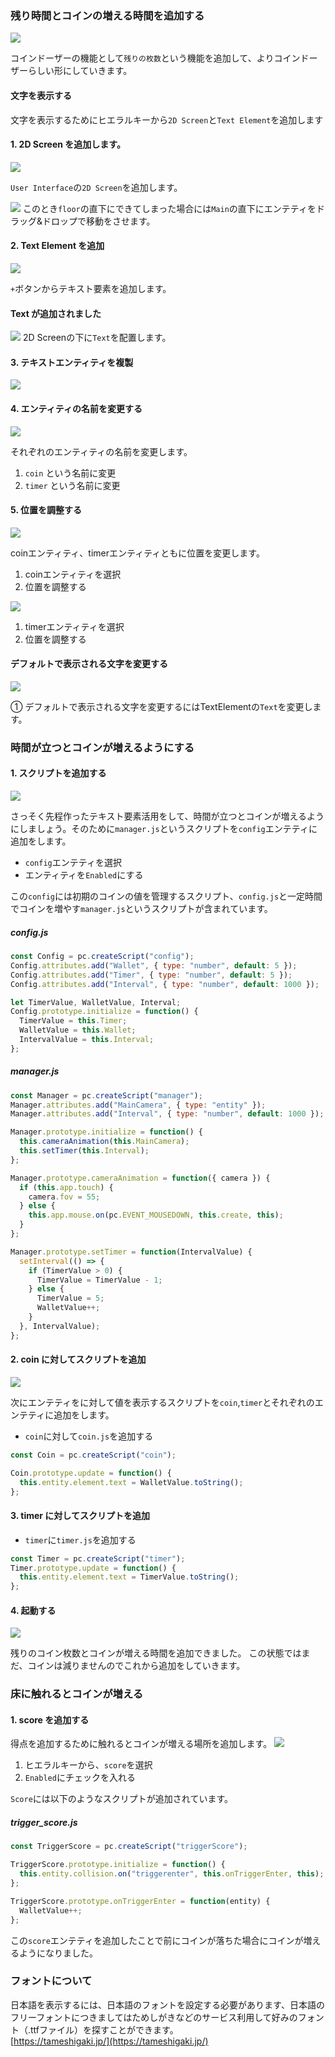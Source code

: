 ### 残り時間とコインの増える時間を追加する

![](/assets/tokuten.png)

コインドーザーの機能として`残りの枚数`という機能を追加して、よりコインドーザーらしい形にしていきます。

#### 文字を表示する

文字を表示するためにヒエラルキーから`2D Screen`と`Text Element`を追加します
#### 1. 2D Screen を追加します。

![](/assets/2dscreen1.png)

`User Interface`の`2D Screen`を追加します。

![](/assets/main.png)
このとき`floor`の直下にできてしまった場合には`Main`の直下にエンテティをドラッグ&ドロップで移動をさせます。

#### 2. Text Element を追加

![](/assets/entity.png)

`+`ボタンからテキスト要素を追加します。

#### Text が追加されました

![](/assets/text.png)
2D Screenの下に`Text`を配置します。

#### 3. テキストエンティティを複製

![](/assets/t3.png)
#### 4. エンティティの名前を変更する

![](/assets/t45.png)

それぞれのエンティティの名前を変更します。

1. `coin` という名前に変更
2. `timer` という名前に変更

#### 5. 位置を調整する

![](/assets/a45.png)

coinエンティティ、timerエンティティともに位置を変更します。

1. coinエンティティを選択
2. 位置を調整する


![](/assets/a67.png)

1. timerエンティティを選択
2. 位置を調整する

#### デフォルトで表示される文字を変更する

![](/assets/a1.png)

① デフォルトで表示される文字を変更するにはTextElementの`Text`を変更します。

### 時間が立つとコインが増えるようにする

#### 1. スクリプトを追加する

![](/assets/enabled.png)

さっそく先程作ったテキスト要素活用をして、時間が立つとコインが増えるようにしましょう。そのために`manager.js`というスクリプトを`config`エンテティに追加をします。

- `config`エンテティを選択
- エンティティを`Enabled`にする

この`config`には初期のコインの値を管理するスクリプト、`config.js`と一定時間でコインを増やす`manager.js`というスクリプトが含まれています。

##### config.js

```javascript
const Config = pc.createScript("config");
Config.attributes.add("Wallet", { type: "number", default: 5 });
Config.attributes.add("Timer", { type: "number", default: 5 });
Config.attributes.add("Interval", { type: "number", default: 1000 });

let TimerValue, WalletValue, Interval;
Config.prototype.initialize = function() {
  TimerValue = this.Timer;
  WalletValue = this.Wallet;
  IntervalValue = this.Interval;
};
```

##### manager.js

```javascript
const Manager = pc.createScript("manager");
Manager.attributes.add("MainCamera", { type: "entity" });
Manager.attributes.add("Interval", { type: "number", default: 1000 });

Manager.prototype.initialize = function() {
  this.cameraAnimation(this.MainCamera);
  this.setTimer(this.Interval);
};

Manager.prototype.cameraAnimation = function({ camera }) {
  if (this.app.touch) {
    camera.fov = 55;
  } else {
    this.app.mouse.on(pc.EVENT_MOUSEDOWN, this.create, this);
  }
};

Manager.prototype.setTimer = function(IntervalValue) {
  setInterval(() => {
    if (TimerValue > 0) {
      TimerValue = TimerValue - 1;
    } else {
      TimerValue = 5;
      WalletValue++;
    }
  }, IntervalValue);
};
```

#### 2. coin に対してスクリプトを追加

![](/assets/12.png)

次にエンテティをに対して値を表示するスクリプトを`coin`,`timer`とそれぞれのエンテティに追加をします。

- `coin`に対して`coin.js`を追加する

```javascript
const Coin = pc.createScript("coin");

Coin.prototype.update = function() {
  this.entity.element.text = WalletValue.toString();
};
```

#### 3. timer に対してスクリプトを追加

- `timer`に`timer.js`を追加する

```javascript
const Timer = pc.createScript("timer");
Timer.prototype.update = function() {
  this.entity.element.text = TimerValue.toString();
};
```

#### 4. 起動する

![](/assets/l1.png)

残りのコイン枚数とコインが増える時間を追加できました。
この状態ではまだ、コインは減りませんのでこれから追加をしていきます。

### 床に触れるとコインが増える

#### 1. score を追加する

得点を追加するために触れるとコインが増える場所を追加します。
![](/assets/ts.png)

1. ヒエラルキーから、`score`を選択
2. `Enabled`にチェックを入れる

`Score`には以下のようなスクリプトが追加されています。

##### trigger_score.js

```javascript
const TriggerScore = pc.createScript("triggerScore");

TriggerScore.prototype.initialize = function() {
  this.entity.collision.on("triggerenter", this.onTriggerEnter, this);
};

TriggerScore.prototype.onTriggerEnter = function(entity) {
  WalletValue++;
};
```

この`score`エンテティを追加したことで前にコインが落ちた場合にコインが増えるようになりました。

### フォントについて

日本語を表示するには、日本語のフォントを設定する必要があります、日本語のフリーフォントにつきましてはためしがきなどのサービス利用して好みのフォント（.ttfファイル）を探すことができます。  
[https://tameshigaki.jp/](https://tameshigaki.jp/)
